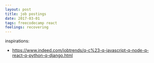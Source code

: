```yaml
---
layout: post
title: job postings
date: 2017-03-01
tags: freecodecamp react
feelings: recovering
---
```



inspirations:

- <https://www.indeed.com/jobtrends/q-c%23-q-javascript-q-node-q-react-q-python-q-django.html>
